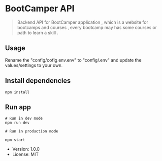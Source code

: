 # BootCamper API

> Backend API for BootCamper application ,
> which is a website for bootcamps and courses ,
> every bootcamp may has some courses or path to learn a skill .

## Usage

Rename the "config/cofig.env.env" to
"config/.env" and update the values/settings
to your own.

## Install dependencies

```
npm install
```

## Run app

```
# Run in dev mode
npm run dev

# Run in production mode

npm start

```

- Version: 1.0.0
- License: MIT
